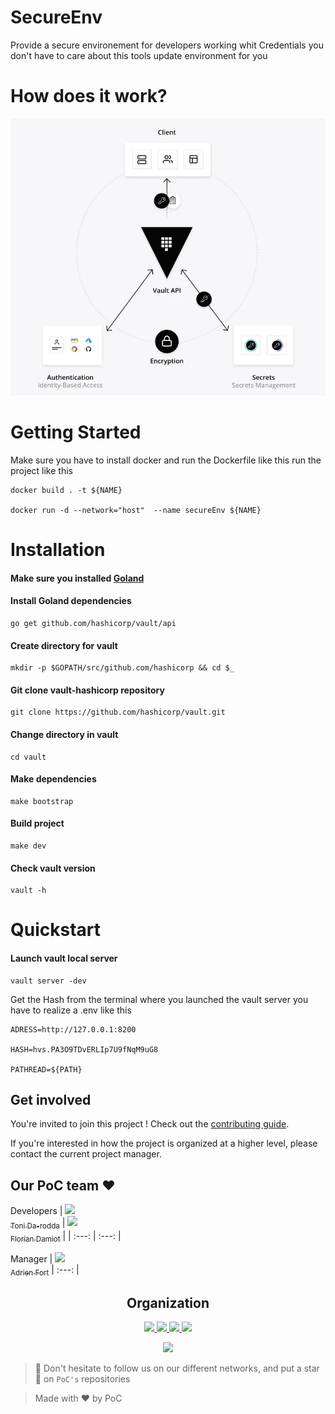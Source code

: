 # SecureEnv

Provide a secure environement for developers working whit Credentials you don't have to care about this tools update environment for you

# How does it work?

![image](./.github/assets/1Vault-1611045210156.webp)

# Getting Started

Make sure you have to install docker and run the Dockerfile like this run the project like this
```
docker build . -t ${NAME}

docker run -d --network="host"  --name secureEnv ${NAME}
```

# Installation

#### Make sure you installed [Goland](https://go.dev/doc/install) <br />

#### Install Goland dependencies
```shell
go get github.com/hashicorp/vault/api
```
#### Create directory for vault
```shell
mkdir -p $GOPATH/src/github.com/hashicorp && cd $_
```

#### Git clone vault-hashicorp repository
```shell
git clone https://github.com/hashicorp/vault.git
```
#### Change directory in vault
```shell
cd vault
```
#### Make dependencies
```shell
make bootstrap
```

#### Build project
```shell
make dev
```
#### Check vault version
```shell
vault -h
```

# Quickstart

#### Launch vault local server
```shell
vault server -dev
```
Get the Hash from the terminal where you launched the vault server you have to realize a .env like this
```
ADRESS=http://127.0.0.1:8200

HASH=hvs.PA3O9TDvERLIp7U9fNqM9uG8

PATHREAD=${PATH}
```


## Get involved

You're invited to join this project ! Check out the [contributing guide](./CONTRIBUTING.md).

If you're interested in how the project is organized at a higher level, please contact the current project manager.

## Our PoC team :heart:

Developers
| [<img src="https://github.com/tonida-rodda.png?size=85" width=85><br><sub>Toni Da-rodda</sub>](https://github.com/tonida-rodda) | [<img src="https://github.com/florianepitech.png?size=85" width=85><br><sub>Florian Damiot</sub>](https://github.com/florianepitech) |
| :---: | :---: |

Manager
| [<img src="https://github.com/adrienfort.png?size=85" width=85><br><sub>Adrien Fort</sub>](https://github.com/adrienfort)
| :---: |

<h2 align=center>
Organization
</h2>

<p align='center'>
    <a href="https://www.linkedin.com/company/pocinnovation/mycompany/">
        <img src="https://img.shields.io/badge/LinkedIn-0077B5?style=for-the-badge&logo=linkedin&logoColor=white">
    </a>
    <a href="https://www.instagram.com/pocinnovation/">
        <img src="https://img.shields.io/badge/Instagram-E4405F?style=for-the-badge&logo=instagram&logoColor=white">
    </a>
    <a href="https://twitter.com/PoCInnovation">
        <img src="https://img.shields.io/badge/Twitter-1DA1F2?style=for-the-badge&logo=twitter&logoColor=white">
    </a>
    <a href="https://discord.com/invite/Yqq2ADGDS7">
        <img src="https://img.shields.io/badge/Discord-7289DA?style=for-the-badge&logo=discord&logoColor=white">
    </a>
</p>
<p align=center>
    <a href="https://www.poc-innovation.fr/">
        <img src="https://img.shields.io/badge/WebSite-1a2b6d?style=for-the-badge&logo=GitHub Sponsors&logoColor=white">
    </a>
</p>

> :rocket: Don't hesitate to follow us on our different networks, and put a star 🌟 on `PoC's` repositories

> Made with :heart: by PoC